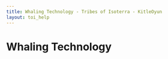 ```yaml
---
title: Whaling Technology - Tribes of Isoterra - KitleOyun
layout: toi_help
---
```


<h1 class="h1">Whaling Technology</h1>
